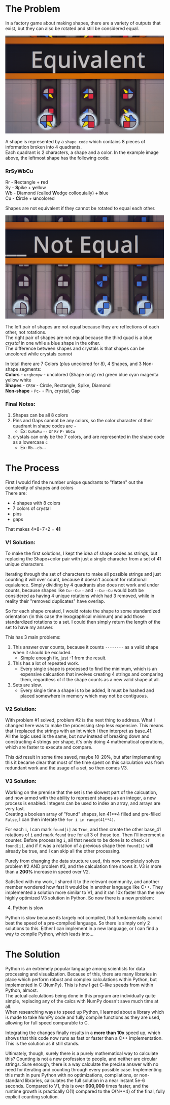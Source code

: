 # The Problem
In a factory game about making shapes, there are a variety of outputs that exist, but they can also be rotated and still be considered equal.

<img src="images/EqualShapes.png" alt="Equal shapes image" width="500"> </br>

A shape is represented by a `shape code` which contains 8 pieces of information broken into 4 quadrants.</br>
Each quadrant is 2 characters, a shape and a color. In the example image above, the leftmost shape has the following code:
### RrSyWbCu
Rr - **R**ectangle + **r**ed</br>
Sy - **S**pike + **y**ellow</br>
Wb - Diamond (called **W**edge colloquially) + **b**lue</br>
Cu - **C**ircle + **u**ncolored</br>

Shapes are not equivalent if they cannot be rotated to equal each other.

<img src="images/UnequalShapes.png" alt="Unequal shapes image" width="500"> </br>

The left pair of shapes are not equal because they are reflections of each other, not rotations. </br>
The right pair of shapes are not equal because the third quad is a blue *crystal* in one while a blue shape in the other. </br>
The difference between shapes and crystals is that shapes can be uncolored while crystals cannot

In total there are 7 Colors (plus uncolored for 8), 4 Shapes, and 3 Non-shape segments:</br>
**Colors** - `urgbcmyw` - uncolored (Shape only) red green blue cyan magenta yellow white</br>
**Shapes** - `CRSW` - Circle, Rectangle, Spike, Diamond</br>
**Non-shape** - `Pc-` - Pin, crystal, Gap

### Final Notes:
1. Shapes can be all 8 colors
2. Pins and Gaps cannot be any colors, so the color character of their quadrant in shape codes are `-` 
   - Ex: `CuRuRu` `--` or `Rr` `P-` `WbCu`
3. crystals can only be the 7 colors, and are represented in the shape code as a lowercase `c`
   - Ex: `Rb--cb--`

# The Process
First I would find the number unique quadrants to "flatten" out the complexity of shapes and colors</br>
There are:</br>
 - 4 shapes with 8 colors
 - 7 colors of crystal
 - pins
 - gaps

That makes 4*8+7+2 = **41**

### V1 Solution:
To make the first solutions, I kept the idea of shape codes as strings, but replacing the Shape+color pair with just a single character from a set of 41 unique characters.

Iterating through the set of characters to make all possible strings and just counting it will over count, because it doesn't account for rotational equialence. Simply dividing by 4 quadrants also does not work and under counts, because shapes like `Cu--Cu--` and `--Cu--Cu` would both be considered as having 4 unique rotations which had 3 removed, while in reality their "removed duplicates" have overlap.

So for each shape created, I would rotate the shape to some standardized orientation (in this case the lexographical minimum) and add those standardized rotations to a set. I could then simply return the length of the set to have my answer.

This has 3 main problems:
1. This answer over counts, because it counts `--------` as a valid shape when it should be excluded.
   - Simple enough fix, just -1 from the result.
2. This has a lot of repeated work. 
   - Every single shape is processed to find the minimum, which is an expensive calcuation that involves creating 4 strings and comparing them, regardless of if the shape counts as a new valid shape at all.
3. Sets are slow.
   - Every single time a shape is to be added, it must be hashed and placed somewhere in memory which may not be contiguous.

### V2 Solution:
With problem #1 solved, problem #2 is the next thing to address. What I changed here was to make the processing step less expensive. This means that I replaced the strings with an int which I then interpret as base_41.</br>
All the logic used is the same, but now instead of breaking down and constructing 4 strings per shape, it's only doing 4 mathematical operations, which are faster to execute and compare.

This *did* result in some time saved, maybe 10-20%, but after implementing this it became clear that most of the time spent on this calculation was from redundant work and the usage of a set, so then comes V3.

### V3 Solution:
Working on the premise that the set is the slowest part of the calcuation, and now armed with the ability to represent shapes as an integer, a new process is enabled. Integers can be used to index an array, and arrays are very fast.</br>
Creating a boolean array of "found" shapes, len 41**4 filled and pre-filled `False`, I can then interate the `for i in range(41**4)`.

For each `i`, I can mark `found[i]` as `True`, and then create the other base_41 rotations of `i` and mark `found` true for all 3 of those too. Then I'll increment a counter. Before processing `i`, all that needs to be done is to check `if found[i]`, and if it was a rotation of a previous shape then `found[i]` will already be true, and I can skip all the other processing.

Purely from changing the data structure used, this now completely solves problem #2 AND problem #3, and the calculation time shows it. V3 is more than a **200%** increase in speed over V2.

Satisfied with my work, I shared it to the relevant community, and another member wondered how fast it would be in another language like C++. They implemented a solution more similar to V1, and it ran 10x faster than the now highly optimized V3 solution in Python. So now there is a new problem:

4. Python is slow

Python is slow because its largely not compiled, that fundamentally cannot beat the speed of a pre-compiled language. So there is simply only 2 solutions to this. Either I can implement in a new language, or I can find a way to compile Python, which leads into...

# The Solution
Python is an extremely popular language among scientists for data processing and visualization. Because of this, there are many libraries in place which perform robust and complex calculations within Python, but implemented in C (NumPy). This is how I get C-like speeds from within Python, almost.</br>
The actual calculations being done in this program are individually quite simple, replacing any of the calcs with NumPy doesn't save much time at all.</br>
When researching ways to speed up Python, I learned about a library which is made to take NumPy code and fully compile functions as they are used, allowing for full speed comparable to C.

Integrating the changes finally results in a **more than 10x** speed up, which shows that this code now runs as fast or faster than a C++ implementation. This is the solution as it still stands.

Ultimately, though, surely there is a purely mathematical way to calculate this? Counting is not a new profession to people, and neither are circular strings. Sure enough, there is a way calculate the precise answer with no need for iterating and counting through every possible case. Implementing this math in pure Python with no optimizations, compilations, or non-standard libraries, calculates the full solution in a near instant 5e-6 seconds. Compared to V1, this is over **600,000** times faster, and the runtime growth is practically O(1) compared to the O(N**4) of the final, fully explicit counting solution.